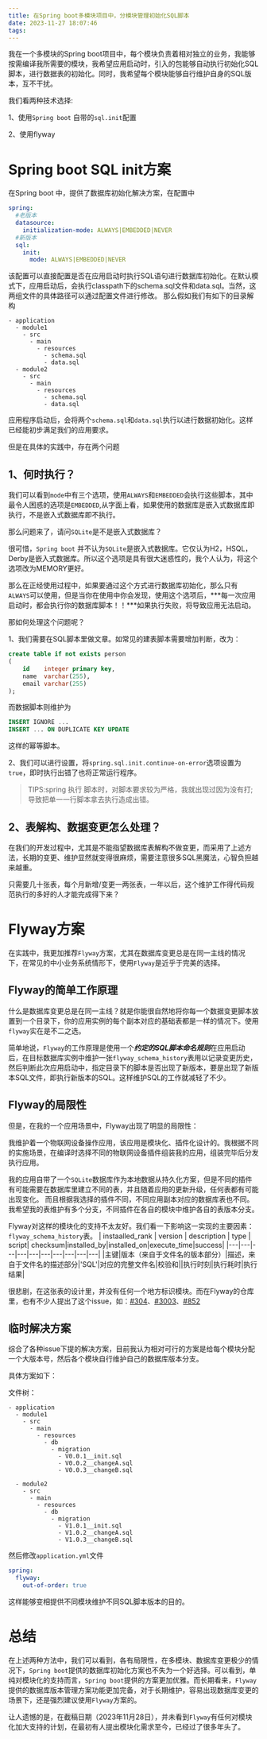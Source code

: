```yaml
---
title: 在Spring boot多模块项目中，分模块管理初始化SQL脚本
date: 2023-11-27 18:07:46
tags:
---
```


我在一个多模块的Spring boot项目中，每个模块负责着相对独立的业务，我能够按需编译我所需要的模块，我希望应用启动时，引入的包能够自动执行初始化SQL脚本，进行数据表的初始化。同时，我希望每个模块能够自行维护自身的SQL版本，互不干扰。

我们看两种技术选择:

1、使用`Spring boot` 自带的`sql.init`配置

2、使用flyway

<!-- more -->
# Spring boot SQL init方案
在Spring boot 中，提供了数据库初始化解决方案，在配置中
```yml
spring:
  #老版本
  datasource:
    initialization-mode: ALWAYS|EMBEDDED|NEVER
  #新版本
  sql:
    init:
      mode: ALWAYS|EMBEDDED|NEVER
```

该配置可以直接配置是否在应用启动时执行SQL语句进行数据库初始化。在默认模式下，应用启动后，会执行classpath下的schema.sql文件和data.sql。当然，这两组文件的具体路径可以通过配置文件进行修改。
那么假如我们有如下的目录解构
```
- application
  - module1
    - src
      - main
        - resources
          - schema.sql
          - data.sql
  - module2
    - src
      - main
        - resources
          - schema.sql
          - data.sql

```
应用程序启动后，会将两个`schema.sql`和`data.sql`执行以进行数据初始化。这样已经能初步满足我们的应用要求。

但是在具体的实践中，存在两个问题

## 1、何时执行？

我们可以看到`mode`中有三个选项，使用`ALWAYS`和`EMBEDDED`会执行这些脚本，其中最令人困惑的选项是`EMBEDDED`,从字面上看，如果使用的数据库是嵌入式数据库即执行，不是嵌入式数据库即不执行。

那么问题来了，请问`SQLite`是不是嵌入式数据库？

很可惜，`Spring boot` 并不认为`SQLite`是嵌入式数据库。它仅认为H2，HSQL，Derby是嵌入式数据库。所以这个选项是具有很大迷惑性的，我个人认为，将这个选项改为MEMORY更好。

那么在正经使用过程中，如果要通过这个方式进行数据库初始化，那么只有`ALWAYS`可以使用，但是当你在使用中你会发现，使用这个选项后，***每一次应用启动时，都会执行你的数据库脚本！！***如果执行失败，将导致应用无法启动。

那如何处理这个问题呢？

1、我们需要在SQL脚本里做文章。如常见的建表脚本需要增加判断，改为：
```SQL
create table if not exists person
(
    id    integer primary key,
    name  varchar(255),
    email varchar(255)
);

```
而数据脚本则维护为
```SQL
INSERT IGNORE ...
INSERT ... ON DUPLICATE KEY UPDATE
```
这样的幂等脚本。

2、我们可以进行设置，将` spring.sql.init.continue-on-error `选项设置为`true`，即时执行出错了也将正常运行程序。

> TIPS:spring 执行 脚本时，对脚本要求较为严格，我就出现过因为没有打;导致把单一一行脚本拿去执行造成出错。

## 2、表解构、数据变更怎么处理？
在我们的开发过程中，尤其是不能指望数据库表解构不做变更，而采用了上述方法，长期的变更、维护显然就变得很麻烦，需要注意很多SQL黑魔法，心智负担越来越重。

只需要几十张表，每个月新增/变更一两张表，一年以后，这个维护工作得代码规范执行的多好的人才能完成得下来？

# Flyway方案
在实践中，我更加推荐`Flyway`方案，尤其在数据库变更总是在同一主线的情况下，在常见的中小业务系统情形下，使用`Flyway`是近乎于完美的选择。

## Flyway的简单工作原理
什么是数据库变更总是在同一主线？就是你能很自然地将你每一个数据变更脚本放置到一个目录下，你的应用实例的每个副本对应的基础表都是一样的情况下。使用`flyway`实在是不二之选。

简单地说，`Flyway`的工作原理是使用一个***约定的SQL脚本命名规则***在应用启动后，在目标数据库实例中维护一张`flyway_schema_history`表用以记录变更历史，然后判断此次应用启动中，指定目录下的脚本是否出现了新版本，要是出现了新版本SQL文件，即执行新版本的SQL。这样维护SQL的工作就减轻了不少。

## Flyway的局限性

但是，在我的一个应用场景中，Flyway出现了明显的局限性：

我维护着一个物联网设备操作应用，该应用是模块化、插件化设计的。我根据不同的实施场景，在编译时选择不同的物联网设备插件组装我的应用，组装完毕后分发执行应用。

我的应用自带了一个`SQLite`数据库作为本地数据从持久化方案，但是不同的插件有可能需要在数据库里建立不同的表，并且随着应用的更新升级，任何表都有可能出现变化。
而且根据我选择的插件不同，不同应用副本对应的数据库表也不同。我希望我的表维护有多个分支，不同插件在各自的模块中维护各自的表版本分支。

Flyway对这样的模块化的支持不太友好。我们看一下影响这一实现的主要因素：`flyway_schema_history`表。
| instaalled_rank  | version  | description | type | script| checksum|installed_by|installed_on|execute_time|success|
|---|---|---|---|---|---|---|---|---|---|
|主键|版本（来自于文件名的版本部分）|描述，来自于文件名的描述部分|'SQL'|对应的完整文件名|校验和||执行时刻|执行耗时|执行结果|

很悲剧，在这张表的设计里，并没有任何一个地方标识模块。而在Flyway的仓库里，也有不少人提出了这个issue，如：[#304](https://github.com/flyway/flyway/issues/304)、[#3003](https://github.com/flyway/flyway/issues/3003)、[#852](https://github.com/flyway/flyway/issues/852)

## 临时解决方案
综合了各种issue下提的解决方案，目前我认为相对可行的方案是给每个模块分配一个大版本号，然后各个模块自行维护自己的数据库版本分支。

具体方案如下：

文件树：
```
- application
  - module1
    - src
      - main
        - resources
          - db
            - migration
              - V0.0.1__init.sql
              - V0.0.2__changeA.sql
              - V0.0.3__changeB.sql

  - module2
    - src
      - main
        - resources
          - db
            - migration
              - V1.0.1__init.sql
              - V1.0.2__changeA.sql
              - V1.0.3__changeB.sql
```

然后修改`application.yml`文件
```yml
spring:
  flyway:
    out-of-order: true
```
这样能够变相提供不同模块维护不同SQL脚本版本的目的。

# 总结
在上述两种方法中，我们可以看到，各有局限性，在多模块、数据库变更极少的情况下，`Spring boot`提供的数据库初始化方案也不失为一个好选择。可以看到，单纯对模块化的支持而言，`Spring boot`提供的方案更加优雅。而长期看来，`Flyway`提供的数据库版本管理方案功能更加完备，对于长期维护，容易出现数据库变更的场景下，还是强烈建议使用`Flyway`方案的。

让人遗憾的是，在截稿日期（2023年11月28日），并未看到`Flyway`有任何对模块化加大支持的计划，在最初有人提出模块化需求至今，已经过了很多年头了。